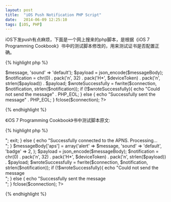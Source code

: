 ```yaml
---
layout: post
title:  "iOS Push Notification PHP Script"
date:   2014-06-09 12:25:10
tags: [iOS, PHP]
---
```


iOS下发push有点麻烦，下面是一个网上搜来的php脚本，是根据《iOS 7 Programming Cookbook》书中的测试脚本修改的，用来测试证书是否配置正确。

{% highlight php %}

<?php
    // Development环境使用
    // $apnsServer = 'ssl://gateway.sandbox.push.apple.com:2195';
    // Distribution环境使用
    $apnsServer = 'ssl://gateway.push.apple.com:2195';
    // 设备的token信息
    $deviceToken = '244e68bc18f49652ab4b274e1ee9e5246f22815a4d8f2e88a03c1b9b23ed7a4e';
    // 发push用的证书
    $pushCertAndKeyPemFile = 'ck.pem';

    $stream = stream_context_create();

    // 证书密码，如果没有密码则不需要
    // $privateKeyPassword = 'quizup2014';
    // stream_context_set_option($stream, 'ssl', 'passphrase', $privateKeyPassword);

    stream_context_set_option($stream, 'ssl', 'local_cert', $pushCertAndKeyPemFile);
    $connectionTimeout = 20;
    $connectionType = STREAM_CLIENT_CONNECT | STREAM_CLIENT_PERSISTENT;
    $connection = stream_socket_client($apnsServer,
                                       $errorNumber,
                                       $errorString,
                                       $connectionTimeout,
                                       $connectionType,
                                       $stream);
  if (!$connection){
    echo "Failed to connect to the APNS server. Error no = $errorNumber"; exit;
  } else {
    echo "Successfully connected to the APNS. Processing..." . PHP_EOL;
  }

  $message = 'Welcome to Push';
  $messageBody['aps'] = array('alert' => $message, 'sound' => 'default');
  $payload = json_encode($messageBody);
  $notification = chr(0) . pack('n', 32) . pack('H*', $deviceToken) . pack('n', strlen($payload)) . $payload;
  $wroteSuccessfully = fwrite($connection, $notification, strlen($notification));
  if (!$wroteSuccessfully){
    echo "Could not send the message" . PHP_EOL;
  } else {
    echo "Successfully sent the message" . PHP_EOL;
  }
  fclose($connection);
?>

{% endhighlight %}

《iOS 7 Programming Cookbook》书中测试脚本原文:

{% highlight php %}

<?php
    /* We are using the sandbox version of the APNS for development. For production
     environments, change this to ssl://gateway.push.apple.com:2195 */
    $apnsServer = 'ssl://gateway.sandbox.push.apple.com:2195';
    /* Make sure this is set to the password that you set for your private key
     when you exported it to the .pem file using openssl on your OS X */
    $privateKeyPassword = '1234';
    /* Put your own message here if you want to */
    $message = 'Welcome to iOS 7 Push Notifications';
    /* Pur your device token here */
    $deviceToken = '05924634A8EB6B84437A1E8CE02E6BE6683DEC83FB38680A7DFD6A04C6CC586E';
    /* Replace this with the name of the file that you have placed by your PHP
     script file, containing your private key and certificate that you generated
     earlier */
    $pushCertAndKeyPemFile = 'PushCertificateAndKey.pem';
    $stream = stream_context_create();
    stream_context_set_option($stream,
                              'ssl',
                              'passphrase',
                              $privateKeyPassword);
    stream_context_set_option($stream,
                              'ssl',
                              'local_cert',
                              $pushCertAndKeyPemFile);
    $connectionTimeout = 20;
    $connectionType = STREAM_CLIENT_CONNECT | STREAM_CLIENT_PERSISTENT;
    $connection = stream_socket_client($apnsServer,
                                       $errorNumber,
                                       $errorString,
                                       $connectionTimeout,
                                       $connectionType,
                                       $stream);
    if (!$connection){
        echo "Failed to connect to the APNS server. Error no = $errorNumber<br/>"; exit;
    } else {
        echo "Successfully connected to the APNS. Processing...</br>";
    }

    $messageBody['aps'] = array('alert' => $message, 'sound' => 'default',
                                'badge' => 2,
                                );
    $payload = json_encode($messageBody);
    $notification = chr(0) .
                    pack('n', 32) .
                    pack('H*', $deviceToken) .
                    pack('n', strlen($payload)) .
                    $payload;
    $wroteSuccessfully = fwrite($connection, $notification, strlen($notification));
    if (!$wroteSuccessfully){
        echo "Could not send the message<br/>";
    } else {
        echo "Successfully sent the message<br/>"; }
    fclose($connection);
?>

{% endhighlight %}